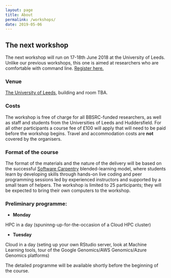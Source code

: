 ```yaml
---
layout: page
title: About
permalink: /workshops/
date: 2019-05-06
---
```


## The next workshop

The next workshop will run on 17-18th June 2018 at the University of Leeds. Unlike our previous workshops, this one is aimed at researchers who are comfortable with command line. [Register here.](https://forms.gle/jd5sym9nz8W7NjnK7)

### Venue

[The University of Leeds](http://leeds.ac.uk), building and room TBA.

### Costs

The workshop is free of charge for all BBSRC-funded researchers, as well as staff and students from the Universities of Leeds and Huddersfield. For all other participants a course fee of £100 will apply that will need to be paid before the workshop begins. Travel and accommodation costs are **not** covered by the organisers.

### Format of the course

The format of the materials and the nature of the delivery will be based on the successful [Software Carpentry](http://software-carpentry.org/) blended-learning model, where students learn by developing skills through hands-on live coding and peer programming sessions led by experienced instructors and supported by a small team of helpers. The workshop is limited to 25 participants; they will be expected to bring their own computers to the workshop.

### Preliminary programme:

- **Monday**

HPC in a day (spuninng-up-for-the-occasion of a Cloud HPC cluster)

- **Tuesday**

Cloud in a day (seting up your own RStudio server, look at Machine Learning tools, tour of the Google Genomics/AWS Genomics/Azure Genomics platforms)

The detailed programme will be available shortly before the beginning of the course.
